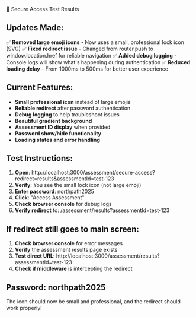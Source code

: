 🔐 Secure Access Test Results

## Updates Made:
✅ **Removed large emoji icons** - Now uses a small, professional lock icon (SVG)
✅ **Fixed redirect issue** - Changed from router.push to window.location.href for reliable navigation
✅ **Added debug logging** - Console logs will show what's happening during authentication
✅ **Reduced loading delay** - From 1000ms to 500ms for better user experience

## Current Features:
- **Small professional icon** instead of large emojis
- **Reliable redirect** after password authentication
- **Debug logging** to help troubleshoot issues
- **Beautiful gradient background**
- **Assessment ID display** when provided
- **Password show/hide functionality**
- **Loading states and error handling**

## Test Instructions:
1. **Open**: http://localhost:3000/assessment/secure-access?redirect=results&assessmentId=test-123
2. **Verify**: You see the small lock icon (not large emoji)
3. **Enter password**: northpath2025
4. **Click**: "Access Assessment"
5. **Check browser console** for debug logs
6. **Verify redirect** to: /assessment/results?assessmentId=test-123

## If redirect still goes to main screen:
1. **Check browser console** for error messages
2. **Verify** the assessment results page exists
3. **Test direct URL**: http://localhost:3000/assessment/results?assessmentId=test-123
4. **Check if middleware** is intercepting the redirect

## Password: northpath2025

The icon should now be small and professional, and the redirect should work properly!
